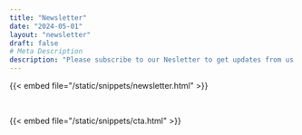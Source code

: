```yaml
---
title: "Newsletter"
date: "2024-05-01"
layout: "newsletter"
draft: false
# Meta Description
description: "Please subscribe to our Nesletter to get updates from us."
---
```


{{< embed file="/static/snippets/newsletter.html" >}}

<br>

{{< embed file="/static/snippets/cta.html" >}}